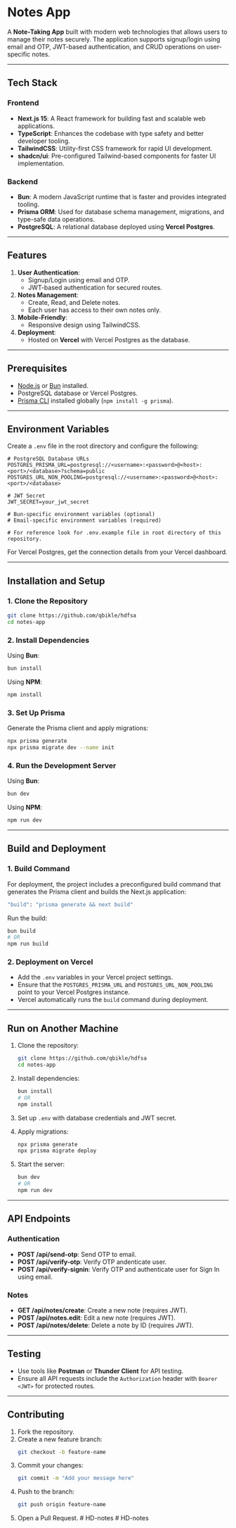 # Notes App

A **Note-Taking App** built with modern web technologies that allows users to manage their notes securely. The application supports signup/login using email and OTP, JWT-based authentication, and CRUD operations on user-specific notes.

---

## **Tech Stack**

### **Frontend**
- **Next.js 15**: A React framework for building fast and scalable web applications.
- **TypeScript**: Enhances the codebase with type safety and better developer tooling.
- **TailwindCSS**: Utility-first CSS framework for rapid UI development.
- **shadcn/ui**: Pre-configured Tailwind-based components for faster UI implementation.

### **Backend**
- **Bun**: A modern JavaScript runtime that is faster and provides integrated tooling.
- **Prisma ORM**: Used for database schema management, migrations, and type-safe data operations.
- **PostgreSQL**: A relational database deployed using **Vercel Postgres**.

---

## **Features**
1. **User Authentication**:
   - Signup/Login using email and OTP.
   - JWT-based authentication for secured routes.
2. **Notes Management**:
   - Create, Read, and Delete notes.
   - Each user has access to their own notes only.
3. **Mobile-Friendly**:
   - Responsive design using TailwindCSS.
4. **Deployment**:
   - Hosted on **Vercel** with Vercel Postgres as the database.

---

## **Prerequisites**
- [Node.js](https://nodejs.org/) or [Bun](https://bun.sh/) installed.
- PostgreSQL database or Vercel Postgres.
- [Prisma CLI](https://www.prisma.io/) installed globally (`npm install -g prisma`).

---

## **Environment Variables**
Create a `.env` file in the root directory and configure the following:

```env
# PostgreSQL Database URLs
POSTGRES_PRISMA_URL=postgresql://<username>:<password>@<host>:<port>/<database>?schema=public
POSTGRES_URL_NON_POOLING=postgresql://<username>:<password>@<host>:<port>/<database>

# JWT Secret
JWT_SECRET=your_jwt_secret

# Bun-specific environment variables (optional)
# Email-specific environment variables (required)

# For reference look for .env.example file in root directory of this repository.
```

For Vercel Postgres, get the connection details from your Vercel dashboard.

---

## **Installation and Setup**

### **1. Clone the Repository**
```bash
git clone https://github.com/qbikle/hdfsa
cd notes-app
```

### **2. Install Dependencies**
Using **Bun**:
```bash
bun install
```

Using **NPM**:
```bash
npm install
```

### **3. Set Up Prisma**
Generate the Prisma client and apply migrations:

```bash
npx prisma generate
npx prisma migrate dev --name init
```

### **4. Run the Development Server**
Using **Bun**:
```bash
bun dev
```

Using **NPM**:
```bash
npm run dev
```

---

## **Build and Deployment**

### **1. Build Command**
For deployment, the project includes a preconfigured build command that generates the Prisma client and builds the Next.js application:

```bash
"build": "prisma generate && next build"
```

Run the build:
```bash
bun build
# OR
npm run build
```

### **2. Deployment on Vercel**
- Add the `.env` variables in your Vercel project settings.
- Ensure that the `POSTGRES_PRISMA_URL` and `POSTGRES_URL_NON_POOLING` point to your Vercel Postgres instance.
- Vercel automatically runs the `build` command during deployment.

---

## **Run on Another Machine**

1. Clone the repository:
   ```bash
   git clone https://github.com/qbikle/hdfsa
   cd notes-app
   ```

2. Install dependencies:
   ```bash
   bun install
   # OR
   npm install
   ```

3. Set up `.env` with database credentials and JWT secret.

4. Apply migrations:
   ```bash
   npx prisma generate
   npx prisma migrate deploy
   ```

5. Start the server:
   ```bash
   bun dev
   # OR
   npm run dev
   ```

---

## **API Endpoints**

### **Authentication**
- **POST /api/send-otp**: Send OTP to email.
- **POST /api/verify-otp**: Verify OTP andenticate user.
- **POST /api/verify-signin**: Verify OTP and authenticate user for Sign In using email.

### **Notes**
- **GET /api/notes/create**: Create a new note (requires JWT).
- **POST /api/notes.edit**: Edit a new note (requires JWT).
- **POST /api/notes/delete**: Delete a note by ID (requires JWT).

---

## **Testing**
- Use tools like **Postman** or **Thunder Client** for API testing.
- Ensure all API requests include the `Authorization` header with `Bearer <JWT>` for protected routes.

---

## **Contributing**
1. Fork the repository.
2. Create a new feature branch:
   ```bash
   git checkout -b feature-name
   ```
3. Commit your changes:
   ```bash
   git commit -m "Add your message here"
   ```
4. Push to the branch:
   ```bash
   git push origin feature-name
   ```
5. Open a Pull Request.
#   H D - n o t e s  
 #   H D - n o t e s  
 